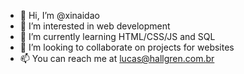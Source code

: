 - 👋 Hi, I’m @xinaidao
- 👀 I’m interested in web development
- 🌱 I’m currently learning HTML/CSS/JS and SQL
- 💞️ I’m looking to collaborate on projects for websites
- 📫 You can reach me at lucas@hallgren.com.br
